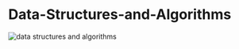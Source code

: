 # Data-Structures-and-Algorithms
![data structures and algorithms](https://user-images.githubusercontent.com/49037340/93484443-d27a5880-f8f9-11ea-9f14-d3b50e2c8dd2.png)

